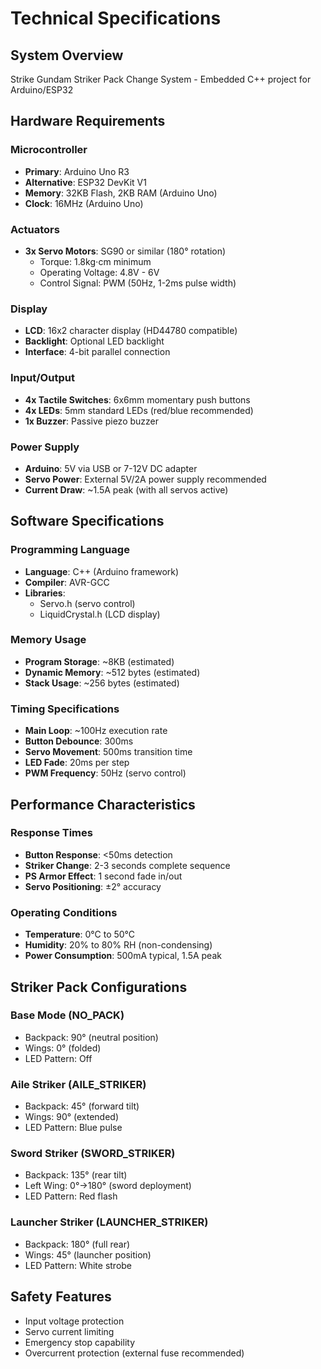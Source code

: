 # Technical Specifications

## System Overview
Strike Gundam Striker Pack Change System - Embedded C++ project for Arduino/ESP32

## Hardware Requirements

### Microcontroller
- **Primary**: Arduino Uno R3
- **Alternative**: ESP32 DevKit V1
- **Memory**: 32KB Flash, 2KB RAM (Arduino Uno)
- **Clock**: 16MHz (Arduino Uno)

### Actuators
- **3x Servo Motors**: SG90 or similar (180° rotation)
  - Torque: 1.8kg⋅cm minimum
  - Operating Voltage: 4.8V - 6V
  - Control Signal: PWM (50Hz, 1-2ms pulse width)

### Display
- **LCD**: 16x2 character display (HD44780 compatible)
- **Backlight**: Optional LED backlight
- **Interface**: 4-bit parallel connection

### Input/Output
- **4x Tactile Switches**: 6x6mm momentary push buttons
- **4x LEDs**: 5mm standard LEDs (red/blue recommended)
- **1x Buzzer**: Passive piezo buzzer

### Power Supply
- **Arduino**: 5V via USB or 7-12V DC adapter
- **Servo Power**: External 5V/2A power supply recommended
- **Current Draw**: ~1.5A peak (with all servos active)

## Software Specifications

### Programming Language
- **Language**: C++ (Arduino framework)
- **Compiler**: AVR-GCC
- **Libraries**: 
  - Servo.h (servo control)
  - LiquidCrystal.h (LCD display)

### Memory Usage
- **Program Storage**: ~8KB (estimated)
- **Dynamic Memory**: ~512 bytes (estimated)
- **Stack Usage**: ~256 bytes (estimated)

### Timing Specifications
- **Main Loop**: ~100Hz execution rate
- **Button Debounce**: 300ms
- **Servo Movement**: 500ms transition time
- **LED Fade**: 20ms per step
- **PWM Frequency**: 50Hz (servo control)

## Performance Characteristics

### Response Times
- **Button Response**: <50ms detection
- **Striker Change**: 2-3 seconds complete sequence
- **PS Armor Effect**: 1 second fade in/out
- **Servo Positioning**: ±2° accuracy

### Operating Conditions
- **Temperature**: 0°C to 50°C
- **Humidity**: 20% to 80% RH (non-condensing)
- **Power Consumption**: 500mA typical, 1.5A peak

## Striker Pack Configurations

### Base Mode (NO_PACK)
- Backpack: 90° (neutral position)
- Wings: 0° (folded)
- LED Pattern: Off

### Aile Striker (AILE_STRIKER)
- Backpack: 45° (forward tilt)
- Wings: 90° (extended)
- LED Pattern: Blue pulse

### Sword Striker (SWORD_STRIKER)
- Backpack: 135° (rear tilt)
- Left Wing: 0°→180° (sword deployment)
- LED Pattern: Red flash

### Launcher Striker (LAUNCHER_STRIKER)
- Backpack: 180° (full rear)
- Wings: 45° (launcher position)
- LED Pattern: White strobe

## Safety Features
- Input voltage protection
- Servo current limiting
- Emergency stop capability
- Overcurrent protection (external fuse recommended)